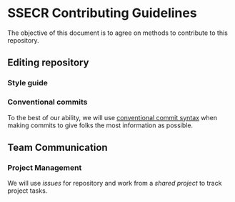 # SSECR Contributing Guidelines
The objective of this document is to agree on methods to contribute to this repository.

## Editing repository

### Style guide 

### Conventional commits
To the best of our ability, we will use [conventional commit syntax](https://njlyon0.github.io/tips/commits.html) when making commits to give folks the most information as possible. 

## Team Communication 

### Project Management
We will use *issues* for repository and work from a *shared project* to track project tasks. 
